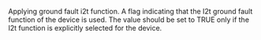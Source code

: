 Applying ground fault i2t function. A flag indicating that the I2t ground fault function of the device is used. The value should be set to TRUE only if the I2t function is explicitly selected for the device.
